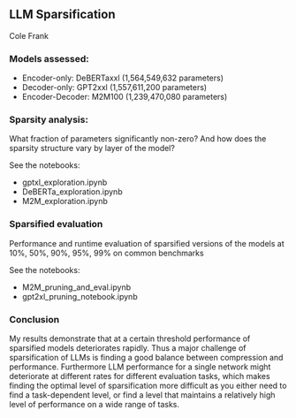 ## LLM Sparsification
Cole Frank


### Models assessed:
   - Encoder-only: DeBERTaxxl (1,564,549,632 parameters)
   - Decoder-only: GPT2xxl (1,557,611,200 parameters)
   - Encoder-Decoder: M2M100 (1,239,470,080 parameters)


### Sparsity analysis:
  What fraction of parameters significantly non-zero? And how does the sparsity structure vary by layer of the model?

See the notebooks: 
   - gptxl_exploration.ipynb
   - DeBERTa_exploration.ipynb 
   - M2M_exploration.ipynb

### Sparsified evaluation
   Performance and runtime evaluation of sparsified versions of the models at 10%, 50%, 90%, 95%, 99% on common benchmarks

See the notebooks: 
   - M2M_pruning_and_eval.ipynb
   - gpt2xl_pruning_notebook.ipynb

### Conclusion

My results demonstrate that at a certain threshold performance of sparsified models deteriorates rapidly. Thus a major challenge of sparsification of LLMs is finding a good balance between compression and performance. Furthermore LLM performance for a single network might deteriorate at different rates for different evaluation tasks, which makes finding the optimal level of sparsification more difficult as you either need to find a task-dependent level, or find a level that maintains a relatively high level of performance on a wide range of tasks.
